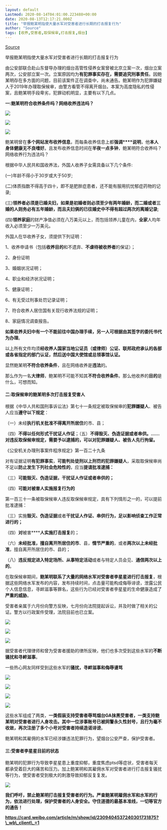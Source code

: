 ```yaml
---
layout: default
Lastmod: 2020-08-14T04:01:00.223488+00:00
date: 2020-08-13T12:17:21.000Z
title: "举报鲍某明指使大量水军对受害者进行长期的打击报复行为"
author: "Source"
tags: [收养,受害者,取保候审,打击报复,烟台]
---
```


[Source](https://card.weibo.com/article/m/show/id/2309404537361106337871?_wb_client_=1&object_id=1022%3A2309404537361106337871&extparam=lmid--4537361108566181&luicode=10000011&lfid=1076036451185052)  

举报鲍某明指使大量水军对受害者进行长期的打击报复行为

由公安部联合赴山东督导办理的烟台高管性侵养女案曾被北京立案一次，烟台立案两次，公安部立案一次。立案原因均为**有犯罪事实存在，需要追究刑事责任**。因鲍某明存在多方面的问题，目前该案件正在调查中，尚未通告。鲍某明作为犯罪嫌疑人于2019年办理取保候审，由警方看管不得离开烟台。本案为高度隐私的性侵案，且鲍某明手段卑劣，犯罪动机明显，主要有以下几点。

**一:鲍某明符合收养条件吗？网络收养违法吗？**

![](https://images.weserv.nl/?url=https%3A//wx3.sinaimg.cn/large/006Cr57Xly1ghotq7lm3fj30k00d8gmg.jpg)

![](https://images.weserv.nl/?url=https%3A//wx1.sinaimg.cn/large/006Cr57Xly1ghotq7pz5fj318g0i2wge.jpg)

![](https://images.weserv.nl/?url=https%3A//wx3.sinaimg.cn/large/006Cr57Xly1ghotq7n96ij30u009et9g.jpg)

鲍某明曾在**多个网站发布收养信息**，而每条收养信息上都**强调****说明**，他**本人身体健康无不良嗜好**。且发布收养信息时间在**半夜一点多钟**，鲍某明符合收养吗？网络收养行为违法吗？

根据中华人民共和国收养法，外国人收养子女需具备以下几个条件:

(一)年龄不得小于30岁或大于50岁;

(二)体质指数不得高于四十，即不是肥胖症患者，还不能有服用抗忧郁症药物的记录;

(三)**领养者必须是已婚夫妇，如果是初婚者则必须至少有两年婚龄，而二婚或者三婚的人则务必有五年婚龄，而且夫妇俩的已往婚史中不得有超过两次的离婚记录**;

(四)**领养家庭**的财产净值必须在八万美元以上，而包括领养儿童在内，**全家**人均年收入必须至少一万美元。

外国人在华收养子女，须提供下列证明：

1、收养申请书（包括**收养目的**和不遗弃、**不虐待被收养者**的保证）；

2、身份证明

3、婚姻状况证明；

4、职业和经济状况证明；

5、健康证明；

6、有无受过刑事处罚记录证明；

7、符合收养人居住国有关现行收养法规的证明；

8、家庭情况调查报告。

**如果收养夫妇中有一个不能前往中国办理手续，另一人可根据由其签字的委托书代为办理**。

以上所有文件均须**经收养人国家当地公证员（或律师）公证、联邦政府承认的各部或各省指定的部门认证，然后送中国大使馆或总领事馆认证。**

显然鲍某明**不符合收养条件**，且在网络收养是**违法**的。

那么作为一名**大律师**，鲍某明不可能不知其**不符合收养条件**。那么他收养的**目的**是什么，可想而知。

#### 二:取保候审的鲍某明多次打击报复受害人

根据《中华人共和国刑事诉讼法》第七十一条规定被取保候审的**犯罪嫌疑人**、被告人应当**遵守以下规定**：

（一）未经**执行机关批准不得离开所居住**的市、县；

（四）**不得以任何形式干扰证人作证**；（五）**不得毁灭、伪造证据或者串供。……对违反取保候审规定，需要予以逮捕的，可以对犯罪嫌疑人、被告人先行拘留。**

《公安机关办理刑事案件程序规定》第一百二十九条

对有证据证明**有犯罪事实**，**可能判处徒刑以上刑罚的犯罪嫌疑人**，采取取保候审尚不足以**防止发生下列社会危险性的**，应当**提请批准逮捕：**

（三）**可能毁灭、伪造证据，干扰证人作证或者串供的；**

（四）**可能对被害人实施报复行为的**

第一百三十一条被取保候审人违反取保候审规定，具有下列情形之一的，可以提前批准逮捕：

（三）实施**毁灭、伪造证据**或者**干扰证人作证、串供行为，足以影响侦查工作正常进行的；**

（四）**对**被害******人实施打击报复**的；

（六）**未经批准，擅自离开所居住的市**、县，**情节严重的**，或者**两次以上未经批准**，擅自离开所居住的市、县的；

（八）**违反规定进入特定场所、从事特定活动**或者与特定人员会见、**通信两次以上的**。

在取保候审期间，**鲍某明联系了大量的网络水军对受害者李星星进行打击报复**，根据这些网络水军发布的内容，发布持续时间，点击量可能构成侮辱诽谤，泄露公民个人信息信息，寻衅滋事等罪名，这些行为已经对受害者李星星的生命健康造成了**严重的威胁**。

受害者亲属于六月份向警方反映，七月份向法院提起诉讼，并及时做了相关的公证。警方以行政案件受理，法院目前也已立案。

![](https://images.weserv.nl/?url=https%3A//wx1.sinaimg.cn/large/006Cr57Xly1ghotzwx04pj30jy0bo752.jpg)

![](https://images.weserv.nl/?url=https%3A//wx4.sinaimg.cn/large/006Cr57Xly1ghotzwx3kwj30dy0o6dgn.jpg)

![](https://images.weserv.nl/?url=https%3A//wx3.sinaimg.cn/large/006Cr57Xly1ghotzx1m10j31zo0nsn1c.jpg)

据受害者代理律师和曾为受害者援助的律所反映，他们也多次受到这些水军的**不断骚扰和寻衅滋事**。

一些热心网友同样受到这些水军的**骚扰，寻衅滋事和侮辱谩骂**

![](https://images.weserv.nl/?url=https%3A//wx1.sinaimg.cn/large/006Cr57Xly1ghou19qqhuj30k0062aaj.jpg)

![](https://images.weserv.nl/?url=https%3A//wx2.sinaimg.cn/large/006Cr57Xly1ghou19s703j30k005sq3g.jpg)

![](https://images.weserv.nl/?url=https%3A//wx1.sinaimg.cn/large/006Cr57Xly1ghou19t1j9j30k004mjrm.jpg)

![](https://images.weserv.nl/?url=https%3A//wx2.sinaimg.cn/large/006Cr57Xly1ghou19tc4bj30k0054wez.jpg)

  
这些水军组成了两类，**一类假装支持受害者辱骂烟台GA抹黑受害者，一类支持鲍某明对受害者进行人身攻击。其中一位涉事账号已被网警永久性封号，且行为毫不收敛，再次注册了多个小号对受害者持续造谣诽谤**。  

鲍某明和其雇佣的水军已经涉嫌违法犯罪行为，望烟台公安严查，保护受害者。  

#### 三:受害者李星星目前的状态

鲍某明的犯罪行为导致李星星患上重度抑郁，重度焦虑ptsd等症状，受害者每天都承受着巨大的痛苦和压力。加上鲍某明和其雇佣水军对受害者进行打击报复骚扰等行为，使受害者受到极大的刺激导致抑郁反复复发。

![](https://images.weserv.nl/?url=https%3A//wx4.sinaimg.cn/large/006Cr57Xly1ghou2r5hudj31mn0u0tf7.jpg)

**我们呼吁，禁止鲍某明打击报复受害者的行为。严查鲍某明雇佣水军和水军的行为，依法进行处理，保护受害者的人身安全。守住道德的最基本准线，一切等官方的通告！**

**https://card.weibo.com/article/m/show/id/2309404537240301731875?\_wb\_client\_=1**

  
​​​

